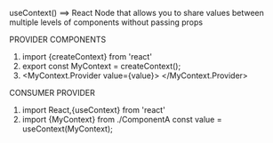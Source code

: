 useContext() ==> React Node that allows you to share values between multiple levels of components
without passing props


PROVIDER COMPONENTS
1) import {createContext} from 'react'
2) export const MyContext = createContext();
3) <MyContext.Provider value={value}>
    <Child>
    </MyContext.Provider>

CONSUMER PROVIDER
1) import React,{useContext} from 'react'
2) import {MyContext} from ./ComponentA
const value = useContext(MyContext);
